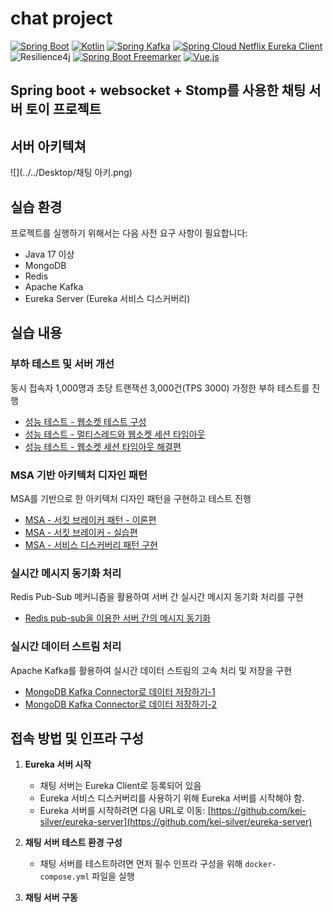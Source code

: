 # chat project
[![Spring Boot](https://img.shields.io/badge/Spring%20Boot-2.7.11-brightgreen?style=flat&logo=spring)](https://spring.io/projects/spring-boot)
[![Kotlin](https://img.shields.io/badge/Kotlin-1.6.21-orange?style=flat&logo=kotlin)](https://kotlinlang.org/)
[![Spring Kafka](https://img.shields.io/badge/Spring%20Kafka-latest-blue?style=flat&logo=spring)](https://spring.io/projects/spring-kafka)
[![Spring Cloud Netflix Eureka Client](https://img.shields.io/badge/Spring%20Cloud%20Netflix%20Eureka%20Client-3.1.7-blue?style=flat&logo=spring)](https://spring.io/projects/spring-cloud-netflix)
![Resilience4j](https://img.shields.io/badge/Resilience4j-2.1.7-yellow?style=flat)
[![Spring Boot Freemarker](https://img.shields.io/badge/Spring%20Boot%20Freemarker-latest-brightgreen?style=flat&logo=spring)](https://projects.spring.io/spring-boot)
[![Vue.js](https://img.shields.io/badge/Vue.js-2.5.16-brightgreen?style=flat&logo=vue.js)](https://vuejs.org/)


Spring boot + websocket + Stomp를 사용한 채팅 서버 토이 프로젝트
------------

## 서버 아키텍쳐
![](../../Desktop/채팅 아키.png)

## 실습 환경 

프로젝트를 실행하기 위해서는 다음 사전 요구 사항이 필요합니다:

- Java 17 이상
- MongoDB
- Redis
- Apache Kafka
- Eureka Server (Eureka 서비스 디스커버리)

## 실습 내용

### 부하 테스트 및 서버 개선
동시 접속자 1,000명과 초당 트랜잭션 3,000건(TPS 3000) 가정한 부하 테스트를 진행
- [성능 테스트 -  웹소켓 테스트 구성](https://purple-drill-6fe.notion.site/61acebbeefc44ca99f5aa2472aa1434d?pvs=4)
- [성능 테스트 - 멀티스레드와 웹소켓 세션 타임아웃 ](https://purple-drill-6fe.notion.site/0dbea9c8c318423db6de0862fab5005f?pvs=4)
- [성능 테스트 - 웹소켓 세션 타임아웃 해결편 ](https://purple-drill-6fe.notion.site/4cb3949c4bab40f0834fcd195700e0ab?pvs=4)

### MSA 기반 아키텍처 디자인 패턴
MSA를 기반으로 한 아키텍처 디자인 패턴을 구현하고 테스트 진행
- [MSA - 서킷 브레이커 패턴 - 이론편](https://purple-drill-6fe.notion.site/MSA-7c346ba6a1a748838aee7f0189ac113d?pvs=4)
- [MSA - 서킷 브레이커 - 실습편](https://purple-drill-6fe.notion.site/MSA-9020b17e22a44ac187f191d2a198868e?pvs=4)
- [MSA - 서비스 디스커버리 패턴 구현 ](https://purple-drill-6fe.notion.site/MSA-b2eb362f078e4b308e8566196c0ff8e4?pvs=4)

### 실시간 메시지 동기화 처리
Redis Pub-Sub 메커니즘을 활용하여 서버 간 실시간 메시지 동기화 처리를 구현
- [Redis pub-sub을 이용한 서버 간의 메시지 동기화 ](https://purple-drill-6fe.notion.site/Redis-pub-sub-a1d9d012c4a8493cb0dafc3eec2fb7f2?pvs=4)

### 실시간 데이터 스트림 처리
Apache Kafka를 활용하여 실시간 데이터 스트림의 고속 처리 및 저장을 구현
- [MongoDB Kafka Connector로 데이터 저장하기-1](https://purple-drill-6fe.notion.site/MongoDB-Kafka-Connector-1-3a433efea0b4483782dae6932dc256f7?pvs=4)
- [MongoDB Kafka Connector로 데이터 저장하기-2](https://purple-drill-6fe.notion.site/MongoDB-Kafka-Connector-2-1ae07069501d47d9b81eed8892c53759?pvs=4)

## 접속 방법 및 인프라 구성

1. **Eureka 서버 시작**
   - 채팅 서버는 Eureka Client로 등록되어 있음
   - Eureka 서비스 디스커버리를 사용하기 위해 Eureka 서버를 시작해야 함.
   - Eureka 서버를 시작하려면 다음 URL로 이동: [https://github.com/kei-silver/eureka-server](https://github.com/kei-silver/eureka-server)

2. **채팅 서버 테스트 환경 구성**
    - 채팅 서버를 테스트하려면 먼저 필수 인프라 구성을 위해 `docker-compose.yml` 파일을 실행

3. **채팅 서버 구동**
